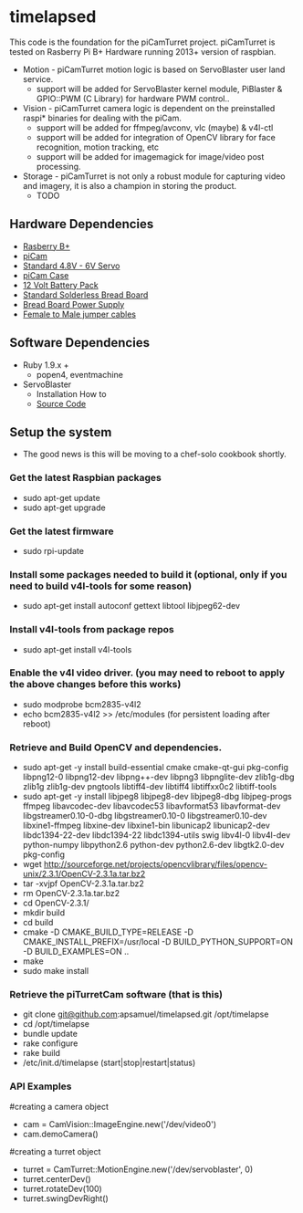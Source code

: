 # timelapsed
This code is the foundation for the piCamTurret project. 
piCamTurret is tested on Rasberry Pi B+ Hardware running 2013+ version of raspbian.
* Motion - piCamTurret motion logic is based on ServoBlaster user land service.
  * support will be added for ServoBlaster kernel module, PiBlaster & GPIO::PWM (C Library) for hardware PWM control..
* Vision - piCamTurret camera logic is dependent on the preinstalled raspi* binaries for dealing with the piCam.
  * support will be added for ffmpeg/avconv, vlc (maybe) & v4l-ctl 
  * support will be added for integration of OpenCV library for face recognition, motion tracking, etc
  * support will be added for imagemagick for image/video post processing.
* Storage - piCamTurret is not only a robust module for capturing video and imagery, it is also a champion in storing the product.
  * TODO
  


## Hardware Dependencies
* [Rasberry B+]('http://www.raspberrypi.org/products/model-b-plus/')
* [piCam]('http://www.raspberrypi.org/help/camera-module-setup/')
* [Standard 4.8V - 6V Servo]('http://www.radioshack.com/radioshack-standard-servo/2730766.html#.VNNbpzXRJQs')
* [piCam Case]('http://www.amazon.com/Raspberry-Pi-Camera-Black-Color/dp/B00F81XRD8')
* [12 Volt Battery Pack]('http://www.amazon.com/AA-Cell-Double-battery-holder/dp/B0039BVRLI')
* [Standard Solderless Bread Board]('http://www.gravitech.us/sobr350ptstr.html')
* [Bread Board Power Supply]('http://tinkersphere.com/power/379-breadboard-power-supply-module-33v-5v-arduino-raspberry-pi-compatible.html')
* [Female to Male jumper cables]('http://tinkersphere.com/breadboard-perfboard-prototyping/298-male-to-female-jumper-wires-10-pack.html')

## Software Dependencies
* Ruby 1.9.x +
  * popen4, eventmachine
* ServoBlaster
  * Installation How to
  * [Source Code]('https://github.com/richardghirst/PiBits/tree/master/ServoBlaster')
  
## Setup the system
  * The good news is this will be moving to a chef-solo cookbook shortly.

### Get the latest Raspbian packages
  * sudo apt-get update
  * sudo apt-get upgrade

### Get the latest firmware
  * sudo rpi-update

### Install some packages needed to build it (optional, only if you need to build v4l-tools for some reason)
  * sudo apt-get install autoconf gettext libtool libjpeg62-dev

### Install v4l-tools from package repos
  * sudo apt-get install v4l-tools

### Enable the v4l video driver. (you may need to reboot to apply the above changes before this works)
  * sudo modprobe bcm2835-v4l2
  * echo bcm2835-v4l2 >> /etc/modules (for persistent loading after reboot)
  
### Retrieve and Build OpenCV and dependencies.
  * sudo apt-get -y install build-essential cmake cmake-qt-gui pkg-config libpng12-0 libpng12-dev libpng++-dev libpng3 libpnglite-dev zlib1g-dbg zlib1g zlib1g-dev pngtools libtiff4-dev libtiff4 libtiffxx0c2 libtiff-tools
  * sudo apt-get -y install libjpeg8 libjpeg8-dev libjpeg8-dbg libjpeg-progs ffmpeg libavcodec-dev libavcodec53 libavformat53 libavformat-dev libgstreamer0.10-0-dbg libgstreamer0.10-0 libgstreamer0.10-dev libxine1-ffmpeg libxine-dev libxine1-bin libunicap2 libunicap2-dev libdc1394-22-dev libdc1394-22 libdc1394-utils swig libv4l-0 libv4l-dev python-numpy libpython2.6 python-dev python2.6-dev libgtk2.0-dev pkg-config
  * wget http://sourceforge.net/projects/opencvlibrary/files/opencv-unix/2.3.1/OpenCV-2.3.1a.tar.bz2
  * tar -xvjpf OpenCV-2.3.1a.tar.bz2
  * rm OpenCV-2.3.1a.tar.bz2
  * cd OpenCV-2.3.1/
  * mkdir build
  * cd build
  * cmake -D CMAKE_BUILD_TYPE=RELEASE -D CMAKE_INSTALL_PREFIX=/usr/local -D BUILD_PYTHON_SUPPORT=ON -D BUILD_EXAMPLES=ON ..
  * make
  * sudo make install
  
### Retrieve the piTurretCam software (that is this)
  * git clone git@github.com:apsamuel/timelapsed.git /opt/timelapse
  * cd /opt/timelapse
  * bundle update
  * rake configure
  * rake build
  * /etc/init.d/timelapse (start|stop|restart|status)
  
### API Examples

#creating a camera object
  * cam = CamVision::ImageEngine.new('/dev/video0')
  * cam.demoCamera()

#creating a turret object
  * turret = CamTurret::MotionEngine.new('/dev/servoblaster', 0)
  * turret.centerDev()
  * turret.rotateDev(100)
  * turret.swingDevRight()


